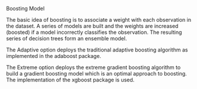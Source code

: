 Boosting Model

The basic idea of boosting is to associate a weight with each observation
in the dataset. A series of models are built and the weights are
increased (boosted) if a model incorrectly classifies the observation.
The resulting series of decision trees form an ensemble model.

The Adaptive option deploys the traditional adaptive boosting
algorithm as implemented in the adaboost package.

The Extreme option deploys the extreme gradient boosting algorithm to
build a gradient boosting model which is an optimal approach to
boosting. The implementation of the xgboost package is
used.
